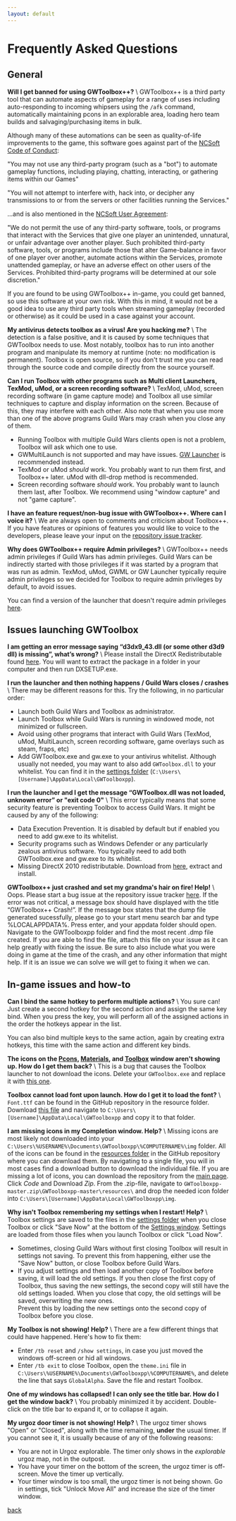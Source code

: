 ```yaml
---
layout: default
---
```


# Frequently Asked Questions

## General
**Will I get banned for using GWToolbox++?** \\
GWToolbox++ is a third party tool that can automate aspects of gameplay for a range of uses including auto-responding to incoming whipsers using the `/afk` command, automatically maintaining pcons in an explorable area, loading hero team builds and salvaging/purchasing items in bulk. 

Although many of these automations can be seen as quality-of-life improvements to the game, this software goes against part of the [NCSoft Code of Conduct](https://us.ncsoft.com/en-gb/legal/ncsoft/code-of-conduct): 

"You may not use any third-party program (such as a "bot") to automate gameplay functions, including playing, chatting, interacting, or gathering items within our Games"

"You will not attempt to interfere with, hack into, or decipher any transmissions to or from the servers or other facilities running the Services."

...and is also mentioned in the [NCSoft User Agreement](https://us.ncsoft.com/en-gb/legal/ncsoft/user-agreement):

"We do not permit the use of any third-party software, tools, or programs that interact with the Services that give one player an unintended, unnatural, or unfair advantage over another player. Such prohibited third-party software, tools, or programs include those that alter Game-balance in favor of one player over another, automate actions within the Services, promote unattended gameplay, or have an adverse effect on other users of the Services. Prohibited third-party programs will be determined at our sole discretion."

If you are found to be using GWToolbox++ in-game, you could get banned, so use this software at your own risk. With this in mind, it would not be a good idea to use any third party tools when streaming gameplay (recorded or otherwise) as it could be used in a case against your account.


**My antivirus detects toolbox as a virus! Are you hacking me?** \\
The detection is a false positive, and it is caused by some techniques that GWToolbox needs to use. Most notably, toolbox has to run into another program and manipulate its memory at runtime (note: no modification is permanent). Toolbox is open source, so if you don't trust me you can read through the source code and compile directly from the source yourself. 

**Can I run Toolbox with other programs such as Multi client Launchers, TexMod, uMod, or a screen recording software?** \\
TexMod, uMod, screen recording software (in game capture mode) and Toolbox all use similar techniques to capture and display information on the screen. Because of this, they may interfere with each other. Also note that when you use more than one of the above programs Guild Wars may crash when you close any of them.

* Running Toolbox with multiple Guild Wars clients open is not a problem, Toolbox will ask which one to use. 
* GWMultiLaunch is not supported and may have issues. [GW Launcher](https://github.com/GregLando113/gwlauncher/releases) is recommended instead.
* TexMod or uMod *should* work. You probably want to run them first, and Toolbox++ later. uMod with dll-drop method is recommended.
* Screen recording software *should* work. You probably want to launch them last, after Toolbox. We recommend using "window capture" and not "game capture".

**I have an feature request/non-bug issue with GWToolbox++. Where can I voice it?** \\
We are always open to comments and criticism about Toolbox++. If you have features or opinions of features you would like to voice to the developers, please leave your input on the <a href="{{ site.github.issues_url }}">repository issue tracker</a>.

**Why does GWToolbox++ require Admin privileges?** \\
GWToolbox++ needs admin privileges if Guild Wars has admin privileges. Guild Wars can be indirectly started with those privileges if it was started by a program that was run as admin. TexMod, uMod, GWML or GW Launcher typically require admin privileges so we decided for Toolbox to require admin privileges by default, to avoid issues.

You can find a version of the launcher that doesn't require admin privileges [here](https://github.com/HasKha/GWToolboxpp/releases/tag/2.14_Release).

## Issues launching GWToolbox
**I am getting an error message saying “d3dx9_43.dll (or some other d3d9 dll) is missing”, what’s wrong?** \\
Please install the DirectX Redistributable found [here](http://www.microsoft.com/en-us/download/details.aspx?id=8109). You will want to extract the package in a folder in your computer and then run DXSETUP.exe.

**I run the launcher and then nothing happens / Guild Wars closes / crashes** \\
There may be different reasons for this. Try the following, in no particular order:

* Launch both Guild Wars and Toolbox as administrator.
* Launch Toolbox while Guild Wars is running in windowed mode, not minimized or fullscreen.
* Avoid using other programs that interact with Guild Wars (TexMod, uMod, MultiLaunch, screen recording software, game overlays such as steam, fraps, etc)
* Add GWToolbox.exe and gw.exe to your antivirus whitelist. Although usually not needed, you may want to also add `GWToolbox.dll` to your whitelist. You can find it in the [settings folder](settings#storage) (`C:\Users\[Username]\AppData\Local\GWToolboxpp`). 

**I run the launcher and I get the message “GWToolbox.dll was not loaded, unknown error” or "exit code 0"** \\
This error typically means that some security feature is preventing Toolbox to access Guild Wars. It might be caused by any of the following:

* Data Execution Prevention. It is disabled by default but if enabled you need to add gw.exe to its whitelist. 
* Security programs such as Windows Defender or any particularly zealous antivirus software. You typically need to add both GWToolbox.exe and gw.exe to its whitelist.
* Missing DirectX 2010 redistributable. Download from [here](http://www.microsoft.com/en-us/download/details.aspx?id=8109), extract and install. 

**GWToolbox++ just crashed and set my grandma's hair on fire! Help!** \\
Oops. Please start a bug issue at the repository issue tracker <a href="{{ site.github.issues_url }}">here</a>. If the error was not critical, a message box should have displayed with the title “GWToolbox++ Crash!”. If the message box states that the dump file generated sucessfully, please go to your start menu search bar and type %LOCALAPPDATA%. Press enter, and your appdata folder should open. Navigate to the GWToolboxpp folder and find the most recent .dmp file created. If you are able to find the file, attach this file on your issue as it can help greatly with fixing the issue. Be sure to also include what you were doing in game at the time of the crash, and any other information that might help. If it is an issue we can solve we will get to fixing it when we can.

## In-game issues and how-to

**Can I bind the same hotkey to perform multiple actions?** \\
You sure can! Just create a second hotkey for the second action and assign the same key bind. When you press the key, you will perform all of the assigned actions in the order the hotkeys appear in the list.

You can also bind multiple keys to the same action, again by creating extra hotkeys, this time with the same action and different key binds.

**The icons on the [Pcons](pcons), [Materials](materials), and [Toolbox](windows#toolbox_window) window aren't showing up. How do I get them back?** \\
This is a bug that causes the Toolbox launcher to not download the icons. Delete your `GWToolbox.exe` and replace it with [this one](https://github.com/HasKha/GWToolboxpp/releases/download/2.0-launcher/GWToolbox.exe).

**Toolbox cannot load font upon launch. How do I get it to load the font?** \\
`Font.ttf` can be found in the GitHub repository in the resource folder. Download [this file](https://github.com/HasKha/GWToolboxpp/blob/master/resources/Font.ttf) and navigate to `C:\Users\[Username]\AppData\Local\GWToolboxpp` and copy it to that folder.

**I am missing icons in my Completion window. Help?** \\
Missing icons are most likely not downloaded into your `C:\Users\%USERNAME%\Documents\GWToolboxpp\%COMPUTERNAME%\img` folder. All of the icons can be found in the [resources folder](https://github.com/HasKha/GWToolboxpp/tree/master/resources) in the GitHub repository where you can download them. By navigating to a single file, you will in most cases find a download button to download the individual file. If you are missing a lot of icons, you can download the repository from the [main page](https://github.com/HasKha/GWToolboxpp). Click *Code* and Download *Zip*. From the .zip-file, navigate to `GWToolboxpp-master.zip\GWToolboxpp-master\resources\` and drop the needed icon folder into `C:\Users\[Username]\AppData\Local\GWToolboxpp\img`.

**Why isn't Toolbox remembering my settings when I restart! Help?** \\
Toolbox settings are saved to the files in the [settings folder](settings#storage) when you close Toolbox or click "Save Now" at the bottom of the [Settings window](settings). Settings are loaded from those files when you launch Toolbox or click "Load Now".
* Sometimes, closing Guild Wars without first closing Toolbox will result in settings not saving. To prevent this from happening, either use the "Save Now" button, or close Toolbox before Guild Wars.
* If you adjust settings and then load another copy of Toolbox before saving, it will load the old settings. If you then close the first copy of Toolbox, thus saving the new settings, the second copy will still have the old settings loaded. When you close that copy, the old settings will be saved, overwriting the new ones.  
 Prevent this by loading the new settings onto the second copy of Toolbox before you close.

**My Toolbox is not showing! Help?** \\
There are a few different things that could have happened. Here's how to fix them:
* Enter `/tb reset` and `/show settings`, in case you just moved the windows off-screen or hid all windows.
* Enter `/tb exit` to close Toolbox, open the `theme.ini` file in `C:\Users\%USERNAME%\Documents\GWToolboxpp\%COMPUTERNAME%`, and delete the line that says `GlobalAlpha`. Save the file and restart Toolbox.

**One of my windows has collapsed! I can only see the title bar. How do I get the window back?** \\
You probably minimized it by accident. Double-click on the title bar to expand it, or to collapse it again.

**My urgoz door timer is not showing! Help?** \\
The urgoz timer shows "Open" or "Closed", along with the time remaining, **under** the usual timer. If you cannot see it, it is usually because of any of the following reasons:

* You are not in Urgoz explorable. The timer only shows in the *explorable* urgoz map, not in the outpost. 
* You have your timer on the bottom of the screen, the urgoz timer is off-screen. Move the timer up vertically. 
* Your timer window is too small, the urgoz timer is not being shown. Go in settings, tick "Unlock Move All" and increase the size of the timer window. 

[back](./)
